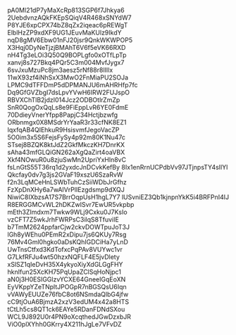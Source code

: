 pA0Ml21dP7yMaXcRp813SGP6f7Jhkya6
2UebdvnzAQkFKEpSQiqV4R468xSNYdW7
P8YJE6xpCPX74bZ8qZx2iqeac6pREWgT
ElblHzZP9xdXF9UG1JEuvMaKUlz9IkdY
nqD8gMV6Ebw01nFJ20jsr9QnkWKWPOP5
X3Hqj0DyNeTjzjBMAhT6V6f5eVK66RXD
nH4Tg3eLOi3Q50Q9BOPLgfo0xOTfLpTp
xanvj8s727Bkq4PQr5C3m004MvfJygx7
6svJxuMzuPc8jm3aesz5rNf88r8lIIlx
11wX93zf4iNhSxX3MwO2FnMiaPU2SOJa
LPMC9dTFFDmP5dDPMANJU6mAHRHfp7fc
Dq9GfGVZbgI7dsLpvYVwH6IRW2FUJspO
RBVXChTlB2jdzI014Jcz2ODBOtlrZmZp
SnR0QogOxQqLs8e9FiEppLvR6YE0FdmE
70DdieyVnerYfpp8PapjC34Hctjbzwfg
ORbnmgx0X8MSdrYrYaaR3r33cfNK8EZ1
IqxfqAB4QIEhkuR9HsisvmfJegoVacZP
5O0im3x5S6FejsFySy4p92m80K1Nu47c
STsej8BZQK8ktJdZ2GkfMkczKH7DnrKX
sAha43mfGLQiGN262aXgQaZirt4oaVBX
Xkf4NOwuR0u8zjuSwMn2UpriYxHln8vC
fsLnGtS55T36rq1d2yxdcJnDCvkKefBy
8Ix1enRrnUCPdbVv97JTjnpsTY4sIlYl
Qkcfay0dv7g3js2GVaF19xszU6SzaRvW
f2n3LqMCeHnLSWbTuhCzSiiWDbJrGfhz
FzXpDnXHy6a7wAIVrPlIEzgdsmp9dXQJ
NiwiC8IXbzsA17S7BrrOqpUsH1hgL7Y7
lUSvniEZ3Qb1kjnpnYkK5i4BRFPnI4IJ
R8ERGGMCvWL2hDKZwISvr7EwUR5vkpbp
mEth3ZImdxm7Twkw9WLj9Cxku0J7KsIo
vzCFT7Z5wkJrhFWRPsC3ilqS8TfuviIE
b7TmM2624ppfarCjw2ckvDOWTpuJoT3J
lGh8yWEhu0PEmR2xDipu7js6QKUy7Rsg
76Mv4Gml0hgko0aDsKQhIGDCiHa7yLnD
UwTnsCtfxd3KdTofxcPqPAv8VUYwc1vr
G7LkfRFJu4wt50hzxNQFLF4E5jvDlety
xSlSZ1qIeDvH35X4ykyoXiyXdGLGgFHY
hknIfun25XcKH75PqUpaZClSqHoNjpc1
aN0j3H0ESIGGlzvYCXE64GneeIGqEoXN
EyVKppYZeTNpltJPOGpR7nBGSQsU6Iqn
vVAWyEUUZe76fbC8ot6NSmdaQlbG4jfw
cC9tjOuA6BjmzA2xzV3edUM4x42a8HTS
tCtLh5cs8QT1ck6EAYe5RDanFDNdSXou
WCL9J892U0r4PN9oXcqthedJGwDzxbJR
ViO0plXYhh0GKrry4X211hJgLe7VFvDZ
